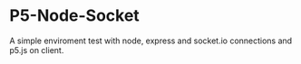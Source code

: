# P5-Node-Socket

A simple enviroment test with node, express and socket.io connections and p5.js on client.
